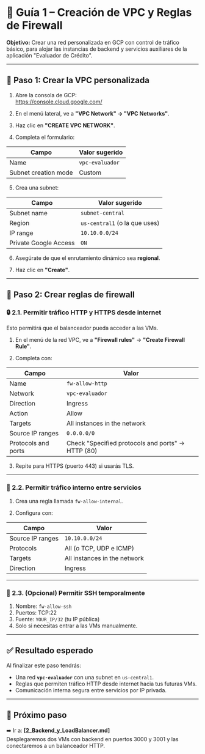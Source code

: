 # 🧱 Guía 1 – Creación de VPC y Reglas de Firewall

**Objetivo:** Crear una red personalizada en GCP con control de tráfico básico, para alojar las instancias de backend y servicios auxiliares de la aplicación "Evaluador de Crédito".

---

## 📌 Paso 1: Crear la VPC personalizada

1. Abre la consola de GCP:  
   https://console.cloud.google.com/

2. En el menú lateral, ve a **"VPC Network" → "VPC Networks"**.

3. Haz clic en **"CREATE VPC NETWORK"**.

4. Completa el formulario:

| Campo              | Valor sugerido               |
|--------------------|------------------------------|
| Name               | `vpc-evaluador`              |
| Subnet creation mode | Custom                     |

5. Crea una subnet:

| Campo            | Valor sugerido         |
|------------------|------------------------|
| Subnet name      | `subnet-central`       |
| Region           | `us-central1` (o la que uses) |
| IP range         | `10.10.0.0/24`         |
| Private Google Access | `ON`              |

6. Asegúrate de que el enrutamiento dinámico sea **regional**.

7. Haz clic en **"Create"**.

---

## 📌 Paso 2: Crear reglas de firewall

### 🔒 2.1. Permitir tráfico HTTP y HTTPS desde internet

Esto permitirá que el balanceador pueda acceder a las VMs.

1. En el menú de la red VPC, ve a **"Firewall rules"** → **"Create Firewall Rule"**.

2. Completa con:

| Campo                 | Valor                             |
|-----------------------|-----------------------------------|
| Name                  | `fw-allow-http`                   |
| Network               | `vpc-evaluador`                   |
| Direction             | Ingress                           |
| Action                | Allow                             |
| Targets               | All instances in the network      |
| Source IP ranges      | `0.0.0.0/0`                       |
| Protocols and ports   | Check "Specified protocols and ports" → HTTP (80) |

3. Repite para HTTPS (puerto 443) si usarás TLS.

---

### 🔄 2.2. Permitir tráfico interno entre servicios

1. Crea una regla llamada `fw-allow-internal`.

2. Configura con:

| Campo                 | Valor                             |
|-----------------------|-----------------------------------|
| Source IP ranges      | `10.10.0.0/24`                    |
| Protocols             | All (o TCP, UDP e ICMP)           |
| Targets               | All instances in the network      |
| Direction             | Ingress                           |

---

### 🧪 2.3. (Opcional) Permitir SSH temporalmente

1. Nombre: `fw-allow-ssh`
2. Puertos: TCP:22
3. Fuente: `YOUR_IP/32` (tu IP pública)
4. Solo si necesitas entrar a las VMs manualmente.

---

## ✅ Resultado esperado

Al finalizar este paso tendrás:

- Una red **`vpc-evaluador`** con una subnet en `us-central1`.
- Reglas que permiten tráfico HTTP desde internet hacia tus futuras VMs.
- Comunicación interna segura entre servicios por IP privada.

---

## 🧭 Próximo paso

➡️ Ir a: **[2_Backend_y_LoadBalancer.md]**  
Desplegaremos dos VMs con backend en puertos 3000 y 3001 y las conectaremos a un balanceador HTTP.

